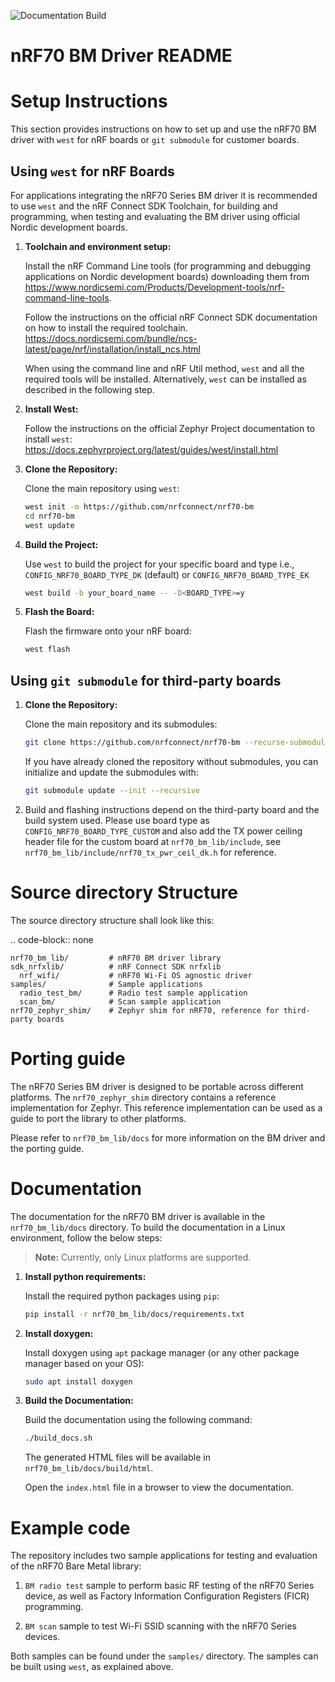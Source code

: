 ![Documentation Build](https://github.com/nrfconnect/nrf70-bm/actions/workflows/docbuild.yml/badge.svg?branch=main)

nRF70 BM Driver README
======================

Setup Instructions
==================

This section provides instructions on how to set up and use the nRF70 BM driver with `west` for nRF boards or `git submodule` for customer boards.


Using `west` for nRF Boards
---------------------------

For applications integrating the nRF70 Series BM driver it is recommended to use `west` and the nRF Connect SDK Toolchain,
for building and programming, when testing and evaluating the BM driver using official Nordic development boards.

1. **Toolchain and environment setup:**

    Install the nRF Command Line tools (for programming and debugging applications on Nordic development boards)
    downloading them from https://www.nordicsemi.com/Products/Development-tools/nrf-command-line-tools.

    Follow the instructions on the official nRF Connect SDK documentation on how to install the required toolchain.
    https://docs.nordicsemi.com/bundle/ncs-latest/page/nrf/installation/install_ncs.html


    When using the command line and nRF Util method, `west` and all the required tools will be installed. Alternatively,
    `west` can be installed as described in the following step.

2. **Install West:**

    Follow the instructions on the official Zephyr Project documentation to install `west`:
    https://docs.zephyrproject.org/latest/guides/west/install.html

3. **Clone the Repository:**

    Clone the main repository using `west`:

    ```sh
    west init -m https://github.com/nrfconnect/nrf70-bm
    cd nrf70-bm
    west update
    ```

4. **Build the Project:**

    Use `west` to build the project for your specific board and type i.e., `CONFIG_NRF70_BOARD_TYPE_DK` (default) or `CONFIG_NRF70_BOARD_TYPE_EK`

    ```sh
    west build -b your_board_name -- -D<BOARD_TYPE>=y
    ```

5. **Flash the Board:**

    Flash the firmware onto your nRF board:

    ```sh
    west flash
    ```

Using `git submodule` for third-party boards
--------------------------------------------

1. **Clone the Repository:**

    Clone the main repository and its submodules:

    ```sh
    git clone https://github.com/nrfconnect/nrf70-bm --recurse-submodules
    ```

    If you have already cloned the repository without submodules, you can initialize and update the submodules with:

    ```sh
    git submodule update --init --recursive
    ```

2. Build and flashing instructions depend on the third-party board and the build system used. Please use board type as `CONFIG_NRF70_BOARD_TYPE_CUSTOM` and also add the TX power ceiling header file for the custom board at `nrf70_bm_lib/include`, see `nrf70_bm_lib/include/nrf70_tx_pwr_ceil_dk.h` for reference.


Source directory Structure
==========================

The source directory structure shall look like this:

.. code-block:: none

    nrf70_bm_lib/         # nRF70 BM driver library
    sdk_nrfxlib/          # nRF Connect SDK nrfxlib
      nrf_wifi/           # nRF70 Wi-Fi OS agnostic driver
    samples/              # Sample applications
      radio_test_bm/      # Radio test sample application
      scan_bm/            # Scan sample application
    nrf70_zephyr_shim/    # Zephyr shim for nRF70, reference for third-party boards


Porting guide
=============

The nRF70 Series BM driver is designed to be portable across different platforms.
The `nrf70_zephyr_shim` directory contains a reference implementation for Zephyr.
This reference implementation can be used as a guide to port the library to other platforms.

Please refer to `nrf70_bm_lib/docs` for more information on the BM driver and the porting guide.

Documentation
=============

The documentation for the nRF70 BM driver is available in the `nrf70_bm_lib/docs` directory.
To build the documentation in a Linux environment, follow the below steps:

> **Note:** Currently, only Linux platforms are supported.

1. **Install python requirements:**

    Install the required python packages using `pip`:

    ```sh
    pip install -r nrf70_bm_lib/docs/requirements.txt
    ```
2. **Install doxygen:**

    Install doxygen using `apt` package manager (or any other package manager based on your OS):

    ```sh
    sudo apt install doxygen
    ```
3. **Build the Documentation:**

    Build the documentation using the following command:

    ```sh
    ./build_docs.sh
    ```

    The generated HTML files will be available in `nrf70_bm_lib/docs/build/html`.

    Open the `index.html` file in a browser to view the documentation.


Example code
============

The repository includes two sample applications for testing and evaluation of the nRF70 Bare Metal library:

1. `BM radio test` sample to perform basic RF testing of the nRF70 Series device, as well as
    Factory Information Configuration Registers (FICR) programming.

2. `BM scan` sample to test Wi-Fi SSID scanning with the nRF70 Series devices.

Both samples can be found under the ``samples/`` directory. The samples can be built using `west`, as explained above.
